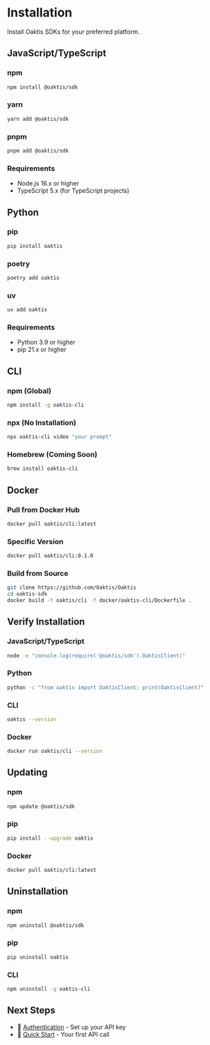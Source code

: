 # Installation

Install Oaktis SDKs for your preferred platform.

## JavaScript/TypeScript

### npm

```bash
npm install @oaktis/sdk
```

### yarn

```bash
yarn add @oaktis/sdk
```

### pnpm

```bash
pnpm add @oaktis/sdk
```

### Requirements

- Node.js 16.x or higher
- TypeScript 5.x (for TypeScript projects)

## Python

### pip

```bash
pip install oaktis
```

### poetry

```bash
poetry add oaktis
```

### uv

```bash
uv add oaktis
```

### Requirements

- Python 3.9 or higher
- pip 21.x or higher

## CLI

### npm (Global)

```bash
npm install -g oaktis-cli
```

### npx (No Installation)

```bash
npx oaktis-cli video "your prompt"
```

### Homebrew (Coming Soon)

```bash
brew install oaktis-cli
```

## Docker

### Pull from Docker Hub

```bash
docker pull oaktis/cli:latest
```

### Specific Version

```bash
docker pull oaktis/cli:0.1.0
```

### Build from Source

```bash
git clone https://github.com/Oaktis/Oaktis
cd oaktis-sdk
docker build -t oaktis/cli -f docker/oaktis-cli/Dockerfile .
```

## Verify Installation

### JavaScript/TypeScript

```bash
node -e "console.log(require('@oaktis/sdk').OaktisClient)"
```

### Python

```bash
python -c "from oaktis import OaktisClient; print(OaktisClient)"
```

### CLI

```bash
oaktis --version
```

### Docker

```bash
docker run oaktis/cli --version
```

## Updating

### npm

```bash
npm update @oaktis/sdk
```

### pip

```bash
pip install --upgrade oaktis
```

### Docker

```bash
docker pull oaktis/cli:latest
```

## Uninstallation

### npm

```bash
npm uninstall @oaktis/sdk
```

### pip

```bash
pip uninstall oaktis
```

### CLI

```bash
npm uninstall -g oaktis-cli
```

## Next Steps

- 🔑 [Authentication](authentication.md) - Set up your API key
- 📖 [Quick Start](quickstart.md) - Your first API call
